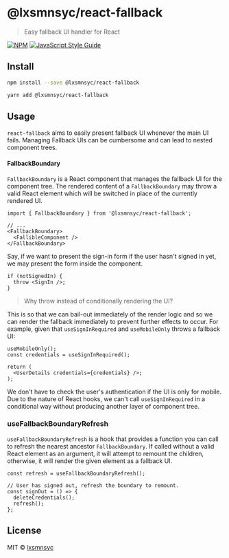 # @lxsmnsyc/react-fallback

> Easy fallback UI handler for React

[![NPM](https://img.shields.io/npm/v/@lxsmnsyc/react-fallback.svg)](https://www.npmjs.com/package/@lxsmnsyc/react-fallback) [![JavaScript Style Guide](https://img.shields.io/badge/code_style-standard-brightgreen.svg)](https://standardjs.com)

## Install

```bash
npm install --save @lxsmnsyc/react-fallback
```

```bash
yarn add @lxsmnsyc/react-fallback
```
## Usage

`react-fallback` aims to easily present fallback UI whenever the main UI fails. Managing Fallback UIs can be cumbersome and can lead to nested component trees.

#### FallbackBoundary

`FallbackBoundary` is a React component that manages the fallback UI for the component tree. The rendered content of a `FallbackBoundary` may throw a valid React element which will be switched in place of the currently rendered UI.

```tsx
import { FallbackBoundary } from '@lxsmnsyc/react-fallback';

// ...
<FallbackBoundary>
  <FallibleComponent />
</FallbackBoundary>
```

Say, if we want to present the sign-in form if the user hasn't signed in yet, we may present the form inside the component.

```tsx
if (notSignedIn) {
  throw <SignIn />;
}
```

> Why throw instead of conditionally rendering the UI?

This is so that we can bail-out immediately of the render logic and so we can render the fallback immediately to prevent further effects to occur. For example, given that `useSignInRequired` and `useMobileOnly` throws a fallback UI:

```tsx
useMobileOnly();
const credentials = useSignInRequired();

return (
  <UserDetails credentials={credentials} />;
);
```

We don't have to check the user's authentication if the UI is only for mobile. Due to the nature of React hooks, we can't call `useSignInRequired` in a conditional way without producing another layer of component tree.

### useFallbackBoundaryRefresh

`useFallbackBoundaryRefresh` is a hook that provides a function you can call to refresh the nearest ancestor `FallbackBoundary`. If called without a valid React element as an argument, it will attempt to remount the children, otherwise, it will render the given element as a fallback UI.

```tsx
const refresh = useFallbackBoundaryRefresh();

// User has signed out, refresh the boundary to remount.
const signOut = () => {
  deleteCredentials();
  refresh();
};
```

## License

MIT © [lxsmnsyc](https://github.com/lxsmnsyc)